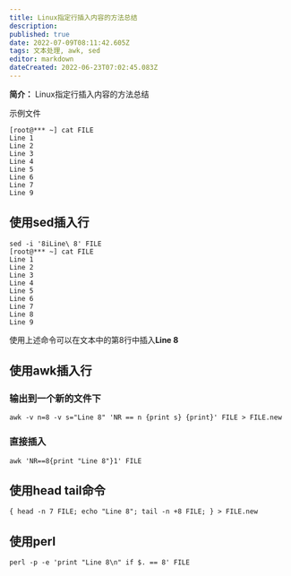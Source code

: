 ```yaml
---
title: Linux指定行插入内容的方法总结
description: 
published: true
date: 2022-07-09T08:11:42.605Z
tags: 文本处理, awk, sed
editor: markdown
dateCreated: 2022-06-23T07:02:45.083Z
---
```


**简介：** Linux指定行插入内容的方法总结

示例文件

```
[root@*** ~] cat FILE 
Line 1
Line 2
Line 3
Line 4
Line 5
Line 6
Line 7
Line 9
```

## 使用sed插入行

```
sed -i '8iLine\ 8' FILE
[root@*** ~] cat FILE 
Line 1
Line 2
Line 3
Line 4
Line 5
Line 6
Line 7
Line 8
Line 9
```

使用上述命令可以在文本中的第8行中插入**Line 8**  

## 使用awk插入行

### 输出到一个新的文件下

```
awk -v n=8 -v s="Line 8" 'NR == n {print s} {print}' FILE > FILE.new
```

### 直接插入

```
awk 'NR==8{print "Line 8"}1' FILE
```

## 使用head tail命令

```
{ head -n 7 FILE; echo "Line 8"; tail -n +8 FILE; } > FILE.new
```

## 使用perl

```
perl -p -e 'print "Line 8\n" if $. == 8' FILE
```
